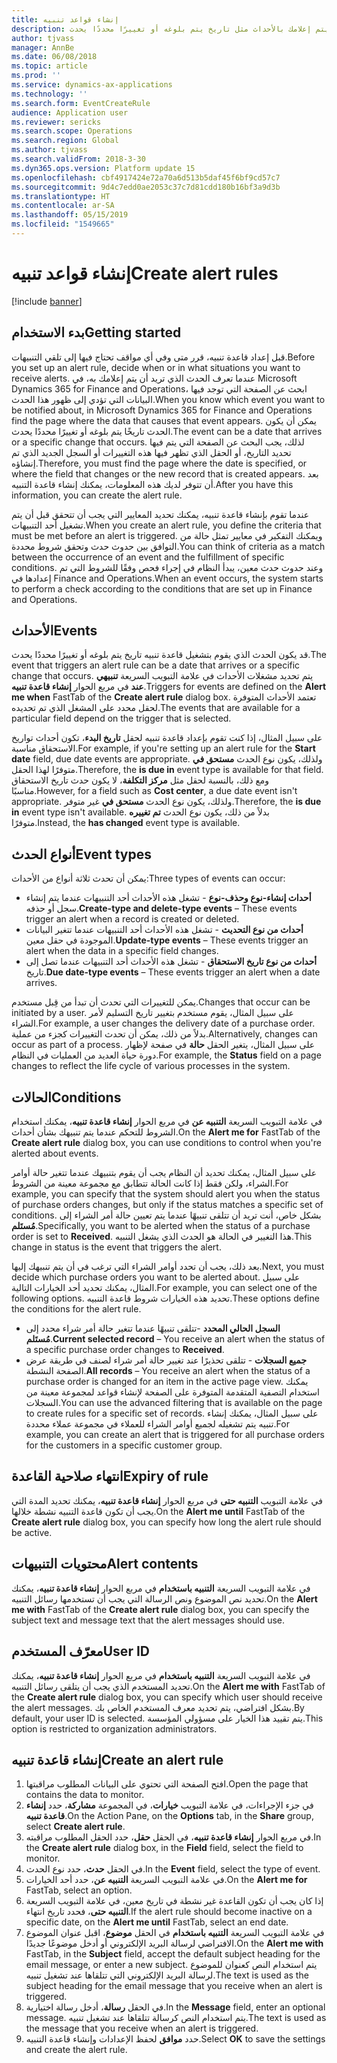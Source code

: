 ```yaml
---
title: إنشاء قواعد تنبيه
description: يشمل هذا الموضوع معلومات حول التنبيهات ويوضح كيفية إنشاء قاعدة تنبيه بحيث يتم إعلامك بالأحداث مثل تاريخ يتم بلوغه أو تغييرًا محددًا يحدث.
author: tjvass
manager: AnnBe
ms.date: 06/08/2018
ms.topic: article
ms.prod: ''
ms.service: dynamics-ax-applications
ms.technology: ''
ms.search.form: EventCreateRule
audience: Application user
ms.reviewer: sericks
ms.search.scope: Operations
ms.search.region: Global
ms.author: tjvass
ms.search.validFrom: 2018-3-30
ms.dyn365.ops.version: Platform update 15
ms.openlocfilehash: cbf4917424e72a70a6d513b5daf45f6bf9cd57c7
ms.sourcegitcommit: 9d4c7edd0ae2053c37c7d81cdd180b16bf3a9d3b
ms.translationtype: HT
ms.contentlocale: ar-SA
ms.lasthandoff: 05/15/2019
ms.locfileid: "1549665"
---
```

# <a name="create-alert-rules"></a><span data-ttu-id="d7d69-103">إنشاء قواعد تنبيه</span><span class="sxs-lookup"><span data-stu-id="d7d69-103">Create alert rules</span></span>

[!include [banner](../includes/banner.md)]

## <a name="getting-started"></a><span data-ttu-id="d7d69-104">بدء الاستخدام</span><span class="sxs-lookup"><span data-stu-id="d7d69-104">Getting started</span></span>

<span data-ttu-id="d7d69-105">قبل إعداد قاعدة تنبيه، قرر متى وفي أي مواقف تحتاج فيها إلى تلقي التنبيهات.</span><span class="sxs-lookup"><span data-stu-id="d7d69-105">Before you set up an alert rule, decide when or in what situations you want to receive alerts.</span></span> <span data-ttu-id="d7d69-106">عندما تعرف الحدث الذي تريد أن يتم إعلامك به، في Microsoft Dynamics 365 for Finance and Operations، ابحث عن الصفحة التي توجد فيها البيانات التي تؤدي إلى ظهور هذا الحدث.</span><span class="sxs-lookup"><span data-stu-id="d7d69-106">When you know which event you want to be notified about, in Microsoft Dynamics 365 for Finance and Operations find the page where the data that causes that event appears.</span></span> <span data-ttu-id="d7d69-107">يمكن أن يكون الحدث تاريخًا يتم بلوغه أو تغييرًا محددًا يحدث.</span><span class="sxs-lookup"><span data-stu-id="d7d69-107">The event can be a date that arrives or a specific change that occurs.</span></span> <span data-ttu-id="d7d69-108">لذلك، يجب البحث عن الصفحة التي يتم فيها تحديد التاريخ، أو الحقل الذي تظهر فيها هذه التغييرات أو السجل الجديد الذي تم إنشاؤه.</span><span class="sxs-lookup"><span data-stu-id="d7d69-108">Therefore, you must find the page where the date is specified, or where the field that changes or the new record that is created appears.</span></span> <span data-ttu-id="d7d69-109">بعد أن تتوفر لديك هذه المعلومات، يمكنك إنشاء قاعدة التنبيه.</span><span class="sxs-lookup"><span data-stu-id="d7d69-109">After you have this information, you can create the alert rule.</span></span>

<span data-ttu-id="d7d69-110">عندما تقوم بإنشاء قاعدة تنبيه، يمكنك تحديد المعايير التي يجب أن تتحقق قبل أن يتم تشغيل أحد التنبيهات.</span><span class="sxs-lookup"><span data-stu-id="d7d69-110">When you create an alert rule, you define the criteria that must be met before an alert is triggered.</span></span> <span data-ttu-id="d7d69-111">ويمكنك التفكير في معايير تمثل حالة من التوافق بين حدوث حدث وتحقق شروط محددة.</span><span class="sxs-lookup"><span data-stu-id="d7d69-111">You can think of criteria as a match between the occurrence of an event and the fulfillment of specific conditions.</span></span> <span data-ttu-id="d7d69-112">وعند حدوث حدث معين، يبدأ النظام في إجراء فحص وفقًا للشروط التي تم إعدادها في Finance and Operations.</span><span class="sxs-lookup"><span data-stu-id="d7d69-112">When an event occurs, the system starts to perform a check according to the conditions that are set up in Finance and Operations.</span></span>

## <a name="events"></a><span data-ttu-id="d7d69-113">الأحداث</span><span class="sxs-lookup"><span data-stu-id="d7d69-113">Events</span></span>

<span data-ttu-id="d7d69-114">قد يكون الحدث الذي يقوم بتشغيل قاعدة تنبيه تاريخ يتم بلوغه أو تغييرًا محددًا يحدث.</span><span class="sxs-lookup"><span data-stu-id="d7d69-114">The event that triggers an alert rule can be a date that arrives or a specific change that occurs.</span></span> <span data-ttu-id="d7d69-115">يتم تحديد مشغلات الأحداث في علامة التبويب السريعة **تنبيهي عند** في مربع الحوار **إنشاء قاعدة تنبيه**.</span><span class="sxs-lookup"><span data-stu-id="d7d69-115">Triggers for events are defined on the **Alert me when** FastTab of the **Create alert rule** dialog box.</span></span> <span data-ttu-id="d7d69-116">تعتمد الأحداث المتوفرة لحقل محدد على المشغل الذي تم تحديده.</span><span class="sxs-lookup"><span data-stu-id="d7d69-116">The events that are available for a particular field depend on the trigger that is selected.</span></span>

<span data-ttu-id="d7d69-117">على سبيل المثال، إذا كنت تقوم بإعداد قاعدة تنبيه لحقل **تاريخ البدء**، تكون أحداث تواريخ الاستحقاق‬ مناسبة.</span><span class="sxs-lookup"><span data-stu-id="d7d69-117">For example, if you're setting up an alert rule for the **Start date** field, due date events are appropriate.</span></span> <span data-ttu-id="d7d69-118">ولذلك، يكون نوع الحدث **مستحق في‬** متوفرًا لهذا الحقل.</span><span class="sxs-lookup"><span data-stu-id="d7d69-118">Therefore, the **is due in** event type is available for that field.</span></span> <span data-ttu-id="d7d69-119">ومع ذلك، بالنسبة لحقل مثل **مركز التكلفة**، لا يكون حدث تاريخ الاستحقاق مناسبًا.</span><span class="sxs-lookup"><span data-stu-id="d7d69-119">However, for a field such as **Cost center**, a due date event isn't appropriate.</span></span> <span data-ttu-id="d7d69-120">ولذلك، يكون نوع الحدث **مستحق في‬** غير متوفر.</span><span class="sxs-lookup"><span data-stu-id="d7d69-120">Therefore, the **is due in** event type isn't available.</span></span> <span data-ttu-id="d7d69-121">بدلاً من ذلك، يكون نوع الحدث **تم تغييره** متوفرًا.</span><span class="sxs-lookup"><span data-stu-id="d7d69-121">Instead, the **has changed** event type is available.</span></span>

## <a name="event-types"></a><span data-ttu-id="d7d69-122">أنواع الحدث</span><span class="sxs-lookup"><span data-stu-id="d7d69-122">Event types</span></span>

<span data-ttu-id="d7d69-123">يمكن أن تحدث ثلاثة أنواع من الأحداث:</span><span class="sxs-lookup"><span data-stu-id="d7d69-123">Three types of events can occur:</span></span>

- <span data-ttu-id="d7d69-124">**أحداث إنشاء-نوع وحذف-نوع‬** - تشغل هذه الأحداث أحد التنبيهات عندما يتم إنشاء سجل أو حذفه.</span><span class="sxs-lookup"><span data-stu-id="d7d69-124">**Create-type and delete-type events** – These events trigger an alert when a record is created or deleted.</span></span>
- <span data-ttu-id="d7d69-125">**أحداث من نوع التحديث** - تشغل هذه الأحداث أحد التنبيهات عندما تتغير البيانات الموجودة في حقل معين.</span><span class="sxs-lookup"><span data-stu-id="d7d69-125">**Update-type events** – These events trigger an alert when the data in a specific field changes.</span></span>
- <span data-ttu-id="d7d69-126">**أحداث من نوع تاريخ الاستحقاق** - تشغل هذه الأحداث أحد التنبيهات عندما تصل إلى تاريخ.</span><span class="sxs-lookup"><span data-stu-id="d7d69-126">**Due date-type events** – These events trigger an alert when a date arrives.</span></span>
    
<span data-ttu-id="d7d69-127">يمكن للتغييرات التي تحدث أن تبدأ من قِبل مستخدم.</span><span class="sxs-lookup"><span data-stu-id="d7d69-127">Changes that occur can be initiated by a user.</span></span> <span data-ttu-id="d7d69-128">على سبيل المثال، يقوم مستخدم بتغيير تاريخ التسليم لأمر الشراء.</span><span class="sxs-lookup"><span data-stu-id="d7d69-128">For example, a user changes the delivery date of a purchase order.</span></span> <span data-ttu-id="d7d69-129">بدلاً من ذلك، يمكن أن تحدث التغييرات كجزء من عملية.</span><span class="sxs-lookup"><span data-stu-id="d7d69-129">Alternatively, changes can occur as part of a process.</span></span> <span data-ttu-id="d7d69-130">على سبيل المثال، يتغير الحقل **حالة** في صفحة لإظهار دورة حياة العديد من العمليات في النظام.</span><span class="sxs-lookup"><span data-stu-id="d7d69-130">For example, the **Status** field on a page changes to reflect the life cycle of various processes in the system.</span></span>

## <a name="conditions"></a><span data-ttu-id="d7d69-131">الحالات</span><span class="sxs-lookup"><span data-stu-id="d7d69-131">Conditions</span></span>

<span data-ttu-id="d7d69-132">في علامة التبويب السريعة **التنبيه عن** في مربع الحوار **إنشاء قاعدة تنبيه‬**، يمكنك استخدام الشروط للتحكم عندما يتم تنبيهك بشأن أحداث.</span><span class="sxs-lookup"><span data-stu-id="d7d69-132">On the **Alert me for** FastTab of the **Create alert rule** dialog box, you can use conditions to control when you're alerted about events.</span></span>

<span data-ttu-id="d7d69-133">على سبيل المثال، يمكنك تحديد أن النظام يجب أن يقوم بتنبيهك عندما تتغير حالة أوامر الشراء، ولكن فقط إذا كانت الحالة تتطابق مع مجموعة معينة من الشروط.</span><span class="sxs-lookup"><span data-stu-id="d7d69-133">For example, you can specify that the system should alert you when the status of purchase orders changes, but only if the status matches a specific set of conditions.</span></span> <span data-ttu-id="d7d69-134">بشكل خاص، أنت تريد أن تتلقى تنبيهًا عندما يتم تعيين حالة أمر الشراء إلى **مُستَلم**.</span><span class="sxs-lookup"><span data-stu-id="d7d69-134">Specifically, you want to be alerted when the status of a purchase order is set to **Received**.</span></span> <span data-ttu-id="d7d69-135">هذا التغيير في الحالة هو الحدث الذي يشغل التنبيه.</span><span class="sxs-lookup"><span data-stu-id="d7d69-135">This change in status is the event that triggers the alert.</span></span>

<span data-ttu-id="d7d69-136">بعد ذلك، يجب أن تحدد أوامر الشراء التي ترغب في أن يتم تنبيهك إليها.</span><span class="sxs-lookup"><span data-stu-id="d7d69-136">Next, you must decide which purchase orders you want to be alerted about.</span></span> <span data-ttu-id="d7d69-137">على سبيل المثال، يمكنك تحديد أحد الخيارات التالية.</span><span class="sxs-lookup"><span data-stu-id="d7d69-137">For example, you can select one of the following options.</span></span> <span data-ttu-id="d7d69-138">تحديد هذه الخيارات شروط قاعدة التنبيه.</span><span class="sxs-lookup"><span data-stu-id="d7d69-138">These options define the conditions for the alert rule.</span></span>

- <span data-ttu-id="d7d69-139">**السجل الحالي المحدد** -تتلقى تنبيهًا عندما تتغير حالة أمر شراء محدد إلى **مُستَلم‬**.</span><span class="sxs-lookup"><span data-stu-id="d7d69-139">**Current selected record** – You receive an alert when the status of a specific purchase order changes to **Received**.</span></span>
- <span data-ttu-id="d7d69-140">**جميع السجلات** - تتلقى تحذيرًا عند تغيير حالة أمر شراء لصنف في طريقة عرض الصفحة النشطة.</span><span class="sxs-lookup"><span data-stu-id="d7d69-140">**All records** – You receive an alert when the status of a purchase order is changed for an item in the active page view.</span></span> <span data-ttu-id="d7d69-141">يمكنك استخدام التصفية المتقدمة المتوفرة على الصفحة لإنشاء قواعد لمجموعة معينة من السجلات.</span><span class="sxs-lookup"><span data-stu-id="d7d69-141">You can use the advanced filtering that is available on the page to create rules for a specific set of records.</span></span> <span data-ttu-id="d7d69-142">على سبيل المثال، يمكنك إنشاء تنبيه يتم تشغيله لجميع أوامر الشراء للعملاء في مجموعة عملاء محددة.</span><span class="sxs-lookup"><span data-stu-id="d7d69-142">For example, you can create an alert that is triggered for all purchase orders for the customers in a specific customer group.</span></span>
    
## <a name="expiry-of-rule"></a><span data-ttu-id="d7d69-143">انتهاء صلاحية القاعدة</span><span class="sxs-lookup"><span data-stu-id="d7d69-143">Expiry of rule</span></span>

<span data-ttu-id="d7d69-144">في علامة التبويب **‏‫التنبيه حتى‬** في مربع الحوار **إنشاء قاعدة تنبيه**، يمكنك تحديد المدة التي يجب أن تكون قاعدة التنبيه نشطة خلالها.</span><span class="sxs-lookup"><span data-stu-id="d7d69-144">On the **Alert me until** FastTab of the **Create alert rule** dialog box, you can specify how long the alert rule should be active.</span></span>

## <a name="alert-contents"></a><span data-ttu-id="d7d69-145">محتويات التنبيهات</span><span class="sxs-lookup"><span data-stu-id="d7d69-145">Alert contents</span></span>

<span data-ttu-id="d7d69-146">في علامة التبويب السريعة **التنبيه باستخدام** في مربع الحوار **إنشاء قاعدة تنبيه**، يمكنك تحديد نص الموضوع ونص الرسالة التي يجب أن تستخدمها رسائل التنبيه.</span><span class="sxs-lookup"><span data-stu-id="d7d69-146">On the **Alert me with** FastTab of the **Create alert rule** dialog box, you can specify the subject text and message text that the alert messages should use.</span></span>

## <a name="user-id"></a><span data-ttu-id="d7d69-147">معرّف المستخدم</span><span class="sxs-lookup"><span data-stu-id="d7d69-147">User ID</span></span>

<span data-ttu-id="d7d69-148">في علامة التبويب السريعة **‏‫التنبيه باستخدام‬** في مربع الحوار **إنشاء قاعدة تنبيه**، يمكنك تحديد المستخدم الذي يجب أن يتلقى رسائل التنبيه.</span><span class="sxs-lookup"><span data-stu-id="d7d69-148">On the **Alert me with** FastTab of the **Create alert rule** dialog box, you can specify which user should receive the alert messages.</span></span> <span data-ttu-id="d7d69-149">بشكل افتراضي، يتم تحديد معرف المستخدم الخاص بك.</span><span class="sxs-lookup"><span data-stu-id="d7d69-149">By default, your user ID is selected.</span></span> <span data-ttu-id="d7d69-150">يتم تقييد هذا الخيار على مسؤولي المؤسسة.</span><span class="sxs-lookup"><span data-stu-id="d7d69-150">This option is restricted to organization administrators.</span></span>

## <a name="create-an-alert-rule"></a><span data-ttu-id="d7d69-151">إنشاء قاعدة تنبيه</span><span class="sxs-lookup"><span data-stu-id="d7d69-151">Create an alert rule</span></span>

1. <span data-ttu-id="d7d69-152">افتح الصفحة التي تحتوي على البيانات المطلوب مراقبتها.</span><span class="sxs-lookup"><span data-stu-id="d7d69-152">Open the page that contains the data to monitor.</span></span>
2. <span data-ttu-id="d7d69-153">في جزء الإجراءات، في علامة التبويب **خيارات**، في المجموعة **مشاركة**، حدد **إنشاء قاعدة تنبيه**.</span><span class="sxs-lookup"><span data-stu-id="d7d69-153">On the Action Pane, on the **Options** tab, in the **Share** group, select **Create alert rule**.</span></span>
3. <span data-ttu-id="d7d69-154">في مربع الحوار **إنشاء قاعدة تنبيه**، في الحقل **حقل**، حدد الحقل المطلوب مراقبته.</span><span class="sxs-lookup"><span data-stu-id="d7d69-154">In the **Create alert rule** dialog box, in the **Field** field, select the field to monitor.</span></span>
4. <span data-ttu-id="d7d69-155">في الحقل **حدث**، حدد نوع الحدث.</span><span class="sxs-lookup"><span data-stu-id="d7d69-155">In the **Event** field, select the type of event.</span></span>
5. <span data-ttu-id="d7d69-156">في علامة التبويب السريعة **‏‫التنبيه عن‬**، حدد أحد الخيارات.</span><span class="sxs-lookup"><span data-stu-id="d7d69-156">On the **Alert me for** FastTab, select an option.</span></span>
6. <span data-ttu-id="d7d69-157">إذا كان يجب أن تكون القاعدة غير نشطة في تاريخ معين، في علامة التبويب السريعة **التنبيه حتى‬**، فحدد تاريخ انتهاء.</span><span class="sxs-lookup"><span data-stu-id="d7d69-157">If the alert rule should become inactive on a specific date, on the **Alert me until** FastTab, select an end date.</span></span>
7. <span data-ttu-id="d7d69-158">في علامة التبويب السريعة **التنبيه باستخدام** في الحقل **موضوع**، اقبل عنوان الموضوع الافتراضي لرسالة البريد الإلكتروني أو أدخل موضوعًا جديدًا.</span><span class="sxs-lookup"><span data-stu-id="d7d69-158">On the **Alert me with** FastTab, in the **Subject** field, accept the default subject heading for the email message, or enter a new subject.</span></span> <span data-ttu-id="d7d69-159">يتم استخدام النص كعنوان للموضوع لرسالة البريد الإلكتروني التي تتلقاها عند تشغيل تنبيه.</span><span class="sxs-lookup"><span data-stu-id="d7d69-159">The text is used as the subject heading for the email message that you receive when an alert is triggered.</span></span>
8. <span data-ttu-id="d7d69-160">في الحقل **رسالة**، أدخل رسالة اختيارية.</span><span class="sxs-lookup"><span data-stu-id="d7d69-160">In the **Message** field, enter an optional message.</span></span> <span data-ttu-id="d7d69-161">يتم استخدام النص كرسالة تتلقاها عند تشغيل تنبيه.</span><span class="sxs-lookup"><span data-stu-id="d7d69-161">The text is used as the message that you receive when an alert is triggered.</span></span>
9. <span data-ttu-id="d7d69-162">حدد **موافق** لحفظ الإعدادات وإنشاء قاعدة التنبيه.</span><span class="sxs-lookup"><span data-stu-id="d7d69-162">Select **OK** to save the settings and create the alert rule.</span></span>
